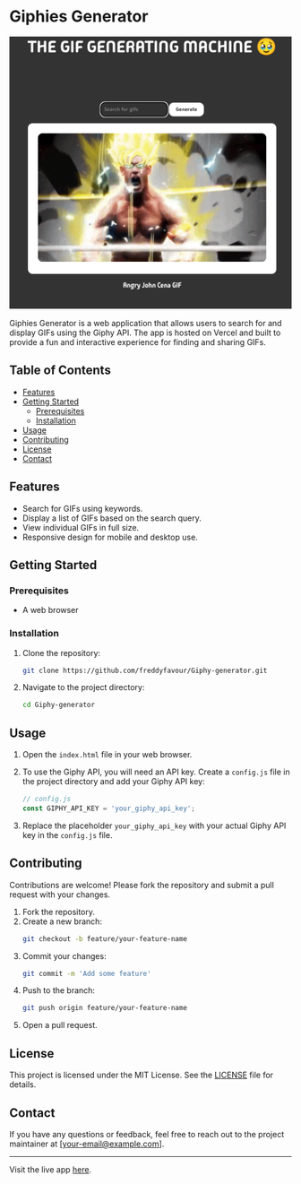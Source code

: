 # Giphies Generator

![Giphies Generator](https://github.com/freddyfavour/Giphy-generator/blob/main/giphy.png?raw=true)

Giphies Generator is a web application that allows users to search for and display GIFs using the Giphy API. The app is hosted on Vercel and built to provide a fun and interactive experience for finding and sharing GIFs.

## Table of Contents
- [Features](#features)
- [Getting Started](#getting-started)
  - [Prerequisites](#prerequisites)
  - [Installation](#installation)
- [Usage](#usage)
- [Contributing](#contributing)
- [License](#license)
- [Contact](#contact)

## Features
- Search for GIFs using keywords.
- Display a list of GIFs based on the search query.
- View individual GIFs in full size.
- Responsive design for mobile and desktop use.

## Getting Started

### Prerequisites
- A web browser

### Installation
1. Clone the repository:
   ```sh
   git clone https://github.com/freddyfavour/Giphy-generator.git
   ```
2. Navigate to the project directory:
   ```sh
   cd Giphy-generator
   ```

## Usage
1. Open the `index.html` file in your web browser.

2. To use the Giphy API, you will need an API key. Create a `config.js` file in the project directory and add your Giphy API key:
   ```javascript
   // config.js
   const GIPHY_API_KEY = 'your_giphy_api_key';
   ```

3. Replace the placeholder `your_giphy_api_key` with your actual Giphy API key in the `config.js` file.

## Contributing
Contributions are welcome! Please fork the repository and submit a pull request with your changes.

1. Fork the repository.
2. Create a new branch:
   ```sh
   git checkout -b feature/your-feature-name
   ```
3. Commit your changes:
   ```sh
   git commit -m 'Add some feature'
   ```
4. Push to the branch:
   ```sh
   git push origin feature/your-feature-name
   ```
5. Open a pull request.

## License
This project is licensed under the MIT License. See the [LICENSE](LICENSE) file for details.

## Contact
If you have any questions or feedback, feel free to reach out to the project maintainer at [your-email@example.com].

---

Visit the live app [here](https://giphies-generator.vercel.app/).

